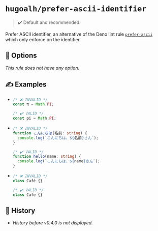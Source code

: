 # `hugoalh/prefer-ascii-identifier`

> ✔️ Default and recommended.

Prefer ASCII identifier, an alternative of the Deno lint rule [`prefer-ascii`](https://docs.deno.com/lint/rules/prefer-ascii/) which only enforce on the identifier.

## 🔧 Options

*This rule does not have any option.*

## ✍️ Examples

- ```ts
  /* ❌ INVALID */
  const π = Math.PI;

  /* ✔️ VALID */
  const pi = Math.PI;
  ```
- ```ts
  /* ❌ INVALID */
  function こんにちは(名前: string) {
    console.log(`こんにちは、${名前}さん`);
  }

  /* ✔️ VALID */
  function hello(name: string) {
    console.log(`こんにちは、${name}さん`);
  }
  ```
- ```ts
  /* ❌ INVALID */
  class Cafè {}

  /* ✔️ VALID */
  class Cafe {}
  ```

## 📜 History

- *History before v0.4.0 is not displayed.*
